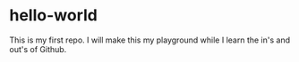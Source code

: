 # hello-world
This is my first repo.  I will make this my playground while I learn the in's and out's of Github.
